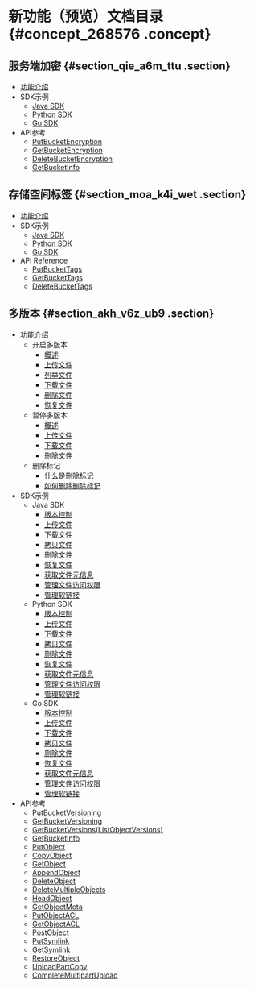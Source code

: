 # 新功能（预览）文档目录 {#concept_268576 .concept}

## 服务端加密 {#section_qie_a6m_ttu .section}

-   [功能介绍](https://www.alibabacloud.com/help/zh/doc-detail/119320.html)
-   SDK示例
    -   [Java SDK](https://www.alibabacloud.com/help/zh/doc-detail/119227.html)
    -   [Python SDK](https://www.alibabacloud.com/help/zh/doc-detail/119225.html)
    -   [Go SDK](https://www.alibabacloud.com/help/zh/doc-detail/119226.html)
-   API参考
    -   [PutBucketEncryption](https://www.alibabacloud.com/help/zh/doc-detail/119236.html)
    -   [GetBucketEncryption](https://www.alibabacloud.com/help/zh/doc-detail/119237.html)
    -   [DeleteBucketEncryption](https://www.alibabacloud.com/help/zh/doc-detail/119238.html)
    -   [GetBucketInfo](https://www.alibabacloud.com/help/zh/doc-detail/119249.html)

## 存储空间标签 {#section_moa_k4i_wet .section}

-   [功能介绍](https://www.alibabacloud.com/help/zh/doc-detail/119637.html)
-   SDK示例
    -   [Java SDK](https://www.alibabacloud.com/help/zh/doc-detail/119254.html)
    -   [Python SDK](https://www.alibabacloud.com/help/zh/doc-detail/119256.html)
    -   [Go SDK](https://www.alibabacloud.com/help/zh/doc-detail/119259.html)
-   API Reference
    -   [PutBucketTags](https://www.alibabacloud.com/help/zh/doc-detail/119262.html)
    -   [GetBucketTags](https://www.alibabacloud.com/help/zh/doc-detail/119263.html)
    -   [DeleteBucketTags](https://www.alibabacloud.com/help/zh/doc-detail/119264.html)

## 多版本 {#section_akh_v6z_ub9 .section}

-   [功能介绍](https://www.alibabacloud.com/help/zh/doc-detail/119296.htm) 
    -   开启多版本
        -   [概述](https://www.alibabacloud.com/help/zh/doc-detail/119298.htm)
        -   [上传文件](https://www.alibabacloud.com/help/zh/doc-detail/119322.htm)
        -   [列举文件](https://www.alibabacloud.com/help/zh/doc-detail/119323.htm)
        -   [下载文件](https://www.alibabacloud.com/help/zh/doc-detail/119324.htm)
        -   [删除文件](https://www.alibabacloud.com/help/zh/doc-detail/119325.htm)
        -   [恢复文件](https://www.alibabacloud.com/help/zh/doc-detail/119326.htm)
    -   暂停多版本
        -   [概述](https://www.alibabacloud.com/help/zh/doc-detail/119358.htm)
        -   [上传文件](https://www.alibabacloud.com/help/zh/doc-detail/119359.htm)
        -   [下载文件](https://www.alibabacloud.com/help/zh/doc-detail/119360.htm)
        -   [删除文件](https://www.alibabacloud.com/help/zh/doc-detail/119361.htm)
    -   删除标记
        -   [什么是删除标记](https://www.alibabacloud.com/help/zh/doc-detail/119363.htm)
        -   [如何删除删除标记](https://www.alibabacloud.com/help/zh/doc-detail/119364.htm)
-   SDK示例
    -   Java SDK
        -   [版本控制](https://www.alibabacloud.com/help/zh/doc-detail/119304.htm)
        -   [上传文件](https://www.alibabacloud.com/help/zh/doc-detail/119306.htm)
        -   [下载文件](https://www.alibabacloud.com/help/zh/doc-detail/119307.htm)
        -   [拷贝文件](https://www.alibabacloud.com/help/zh/doc-detail/119308.htm)
        -   [删除文件](https://www.alibabacloud.com/help/zh/doc-detail/119309.htm)
        -   [恢复文件](https://www.alibabacloud.com/help/zh/doc-detail/119310.htm)
        -   [获取文件元信息](https://www.alibabacloud.com/help/zh/doc-detail/119311.htm)
        -   [管理文件访问权限](https://www.alibabacloud.com/help/zh/doc-detail/119312.htm)
        -   [管理软链接](https://www.alibabacloud.com/help/zh/doc-detail/119313.htm)
    -   Python SDK
        -   [版本控制](https://www.alibabacloud.com/help/zh/doc-detail/119331.htm)
        -   [上传文件](https://www.alibabacloud.com/help/zh/doc-detail/119342.htm)
        -   [下载文件](https://www.alibabacloud.com/help/zh/doc-detail/119341.htm)
        -   [拷贝文件](https://www.alibabacloud.com/help/zh/doc-detail/119340.htm)
        -   [删除文件](https://www.alibabacloud.com/help/zh/doc-detail/119339.htm)
        -   [恢复文件](https://www.alibabacloud.com/help/zh/doc-detail/119338.htm)
        -   [获取文件元信息](https://www.alibabacloud.com/help/zh/doc-detail/119337.htm)
        -   [管理文件访问权限](https://www.alibabacloud.com/help/zh/doc-detail/119336.htm)
        -   [管理软链接](https://www.alibabacloud.com/help/zh/doc-detail/119335.htm)
    -   Go SDK
        -   [版本控制](https://www.alibabacloud.com/help/zh/doc-detail/119346.htm)
        -   [上传文件](https://www.alibabacloud.com/help/zh/doc-detail/119355.htm)
        -   [下载文件](https://www.alibabacloud.com/help/zh/doc-detail/119354.htm)
        -   [拷贝文件](https://www.alibabacloud.com/help/zh/doc-detail/119353.htm)
        -   [删除文件](https://www.alibabacloud.com/help/zh/doc-detail/119352.htm)
        -   [恢复文件](https://www.alibabacloud.com/help/zh/doc-detail/119351.htm)
        -   [获取文件元信息](https://www.alibabacloud.com/help/zh/doc-detail/119350.htm)
        -   [管理文件访问权限](https://www.alibabacloud.com/help/zh/doc-detail/119349.htm)
        -   [管理软链接](https://www.alibabacloud.com/help/zh/doc-detail/119348.htm)
-   API参考
    -   [PutBucketVersioning](https://www.alibabacloud.com/help/doc-detail/119366.htm)
    -   [GetBucketVersioning](https://www.alibabacloud.com/help/doc-detail/119367.htm)
    -   [GetBucketVersions\(ListObjectVersions\)](https://www.alibabacloud.com/help/doc-detail/119368.htm)
    -   [GetBucketInfo](https://www.alibabacloud.com/help/doc-detail/119369.htm)
    -   [PutObject](https://www.alibabacloud.com/help/doc-detail/119370.htm)
    -   [CopyObject](https://www.alibabacloud.com/help/doc-detail/119372.htm)
    -   [GetObject](https://www.alibabacloud.com/help/doc-detail/119371.htm)
    -   [AppendObject](https://www.alibabacloud.com/help/doc-detail/119373.htm)
    -   [DeleteObject](https://www.alibabacloud.com/help/doc-detail/119374.htm)
    -   [DeleteMultipleObjects](https://www.alibabacloud.com/help/doc-detail/119375.htm)
    -   [HeadObject](https://www.alibabacloud.com/help/doc-detail/119376.htm)
    -   [GetObjectMeta](https://www.alibabacloud.com/help/doc-detail/119386.htm)
    -   [PutObjectACL](https://www.alibabacloud.com/help/doc-detail/119378.htm)
    -   [GetObjectACL](https://www.alibabacloud.com/help/doc-detail/119379.htm)
    -   [PostObject](https://www.alibabacloud.com/help/doc-detail/119380.htm)
    -   [PutSymlink](https://www.alibabacloud.com/help/doc-detail/119381.htm)
    -   [GetSymlink](https://www.alibabacloud.com/help/doc-detail/119382.htm)
    -   [RestoreObject](https://www.alibabacloud.com/help/doc-detail/119383.htm)
    -   [UploadPartCopy](https://www.alibabacloud.com/help/doc-detail/119384.htm)
    -   [CompleteMultipartUpload](https://www.alibabacloud.com/help/doc-detail/119385.htm)

